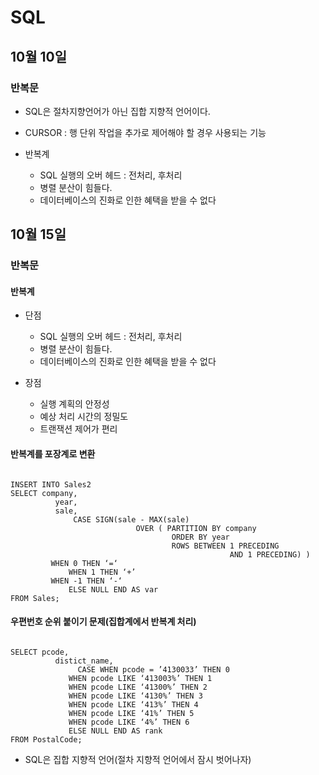 # SQL

## 10월 10일

### 반복문

* SQL은 절차지향언어가 아닌 집합 지향적 언어이다.
* CURSOR : 행 단위 작업을 추가로 제어해야 할 경우 사용되는 기능

* 반복계
  * SQL 실행의 오버 헤드 : 전처리, 후처리
  * 병렬 분산이 힘들다.
  * 데이터베이스의 진화로 인한 혜택을 받을 수 없다

## 10월 15일

### 반복문

#### 반복계
* 단점
  * SQL 실행의 오버 헤드 : 전처리, 후처리
  * 병렬 분산이 힘들다.
  * 데이터베이스의 진화로 인한 혜택을 받을 수 없다

* 장점
  * 실행 계획의 안정성
  * 예상 처리 시간의 정밀도
  * 트랜잭션 제어가 편리

#### 반복계를 포장계로 변환
<pre><code>
INSERT INTO Sales2
SELECT company,
	      year,
	      sale,
              CASE SIGN(sale - MAX(sale)
							OVER ( PARTITION BY company
								    ORDER BY year
								    ROWS BETWEEN 1 PRECEDING
										         AND 1 PRECEDING) )
	     WHEN 0 THEN ‘=‘
             WHEN 1 THEN ‘+’
	     WHEN -1 THEN ‘-‘
             ELSE NULL END AS var
FROM Sales;
</pre></code>

#### 우편번호 순위 붙이기 문제(집합계에서 반복계 처리)
<pre><code>
SELECT pcode,
	      distict_name,
               CASE WHEN pcode = ’4130033’ THEN 0
			 WHEN pcode LIKE ‘413003%’ THEN 1
			 WHEN pcode LIKE ‘41300%’ THEN 2
			 WHEN pcode LIKE ‘4130%’ THEN 3 
			 WHEN pcode LIKE ‘413%’ THEN 4
			 WHEN pcode LIKE ‘41%’ THEN 5
			 WHEN pcode LIKE ‘4%’ THEN 6
			 ELSE NULL END AS rank
FROM PostalCode;
</pre></code>

* SQL은 집합 지향적 언어(절차 지향적 언어에서 잠시 벗어나자)